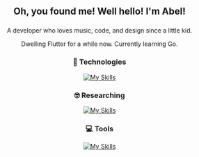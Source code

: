 <h2 align="center">Oh, you found me! Well hello! I'm Abel!</h2>

###

<p align="center">A developer who loves music, code, and design since a little kid.</p>
<p align="center">Dwelling Flutter for a while now. Currently learning Go.</p>

###

<h3 align="center">🤖 Technologies</h3>
<div align="center">
  
  [![My Skills](https://skillicons.dev/icons?i=dart,flutter)](https://skillicons.dev)
  
</div>

<h3 align="center">🤓 Researching</h3>
<div align="center">
  
  [![My Skills](https://skillicons.dev/icons?i=kotlin,swift,js,ts,go,solidity,postgres,graphql)](https://skillicons.dev)
  
</div>

<h3 align="center">💻 Tools</h3>
<div align="center">
  
  [![My Skills](https://skillicons.dev/icons?i=androidstudio,vscode,postman,vercel,figma,ps,ai)](https://skillicons.dev)
  
</div>
